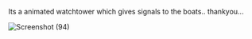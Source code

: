 Its a animated watchtower which gives signals to the boats..
thankyou...


![Screenshot (94)](https://github.com/kapilnish/watchtower-/assets/91783684/31805e24-13c1-4cd5-99ad-2179fc33777c)
